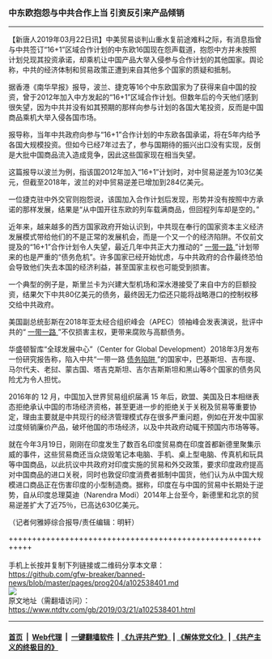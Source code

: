 ### 中东欧抱怨与中共合作上当 引资反引来产品倾销
------------------------

<div class="post_content" itemprop="articleBody">
 <p>
  【新唐人2019年03月22日讯】中美贸易谈判山重水复前途难料之际，有消息指曾与中共签订“16+1”区域合作计划的中东欧16国现在怨声载道，抱怨中方并未按照计划兑现其投资承诺，却乘机让中国产品大举入侵参与合作计划的其他国家。舆论称，中共的经济体制和贸易政策正遭到来自其他多个国家的质疑和抵制。
 </p>
 <p>
  据香港《南华早报》报导，波兰、捷克等16个中东欧国家为了获得来自中国的投资，曾于2012年加入中方发起的“16+1”区域合作计划。但数年后的今天他们感到很失望，因为中共并没有如其预期的那样向参与计划的各国大笔投资，反而是中国商品乘机大举入侵各国市场。
 </p>
 <p>
  报导称，当年中共政府向参与“16+1”合作计划的中东欧各国承诺，将在5年内给予各国大规模投资。但如今已经7年过去了，参与国期待的振兴出口没有实现，反倒是大批中国商品流入造成竞争，因此这些国家现在相当失望。
 </p>
 <p>
  这篇报导以波兰为例，指该国2012年加入“16+1”计划时，对中贸易逆差为103亿美元，但截至2018年，波兰的对中贸易逆差已增加到284亿美元。
 </p>
 <p>
  一位捷克驻中外交官则抱怨说，该国加入合作计划后发现，形势并没有按照中方承诺的那样发展，结果是“从中国开往东欧的列车载满商品，但回程列车却是空的。”
 </p>
 <p>
  近年来，越来越多的西方国家政府开始认识到，中共现在奉行的国家资本主义经济发展模式带给他们的不是正常的发展机会，而是一个又一个的经济陷阱。不仅前文提及的“16+1”合作计划令人失望，最近几年中共正大力推动的“
  <a href="https://www.ntdtv.com/gb/一带一路.htm">
   一带一路
  </a>
  ”计划带来的也是严重的“债务危机”。许多国家已经开始忧虑，与中共政府的合作最终恐怕会导致他们失去本国的经济利益，甚至国家主权也可能受到损害。
 </p>
 <p>
  一个典型的例子是，斯里兰卡为兴建大型机场和深水港接受了来自中方的巨额投资，结果欠下中共80亿美元的债务，最终因无力偿还只能将战略港口的控制权移交给中共政府。
 </p>
 <p>
  美国副总统彭斯在2018年亚太经合组织峰会（APEC）领袖峰会发表演说，批评中共的“
  <a href="https://www.ntdtv.com/gb/一带一路.htm">
   一带一路
  </a>
  ”不仅损害主权，更带来腐败与高额债务。
 </p>
 <p>
  华盛顿智库“全球发展中心”（Center for Global Development）2018年3月发布一份研究报告称，陷入中共“一带一路
  <a href="https://www.ntdtv.com/gb/债务陷阱.htm">
   债务陷阱
  </a>
  ”的国家中，巴基斯坦、吉布提、马尔代夫、老挝、蒙古国、塔吉克斯坦、吉尔吉斯斯坦和黑山等8个国家的债务风险尤为令人担忧。
 </p>
 <p>
  2016年的 12 月，中国加入世界贸易组织届满 15 年后，欧盟、美国及日本相继表态拒绝承认中国的市场经济资格，甚至更进一步的拒绝关于关税及贸易等重要协定，理由主要就是中共现行的经济管理模式存在很多严重问题，例如在开发中国家过度倾销廉价产品，破坏他国的市场经济，以及中共政府动辄干预国内市场等等。
 </p>
 <p>
  就在今年3月19日，刚刚在印度发生了数百名印度贸易商在印度首都新德里聚集示威的事件，这些贸易商还当众烧毁笔记本电脑、手机、桌上型电脑、传真机和玩具等中国商品，以此抗议中共政府对印度实施的贸易和外交政策，要求印度政府提高对中国商品的进口关税，同时也敦促印度消费者抵制中国货，他们认为从中国大规模进口商品正在伤害印度的小型制造商。据称，印度在与中国的贸易中长期处于逆势，自从印度总理莫迪（Narendra Modi）2014年上台至今，新德里和北京的贸易逆差扩大了近75％，已高达630亿美元。
 </p>
 <p>
  （记者何雅婷综合报导/责任编辑：明轩）
 </p>
 <div class="single_ad">
 </div>
</div>

+++++++++++++++++++++++++++++++++++++++++++++++++++++++++++<br/><br/>
手机上长按并复制下列链接或二维码分享本文章：<br/>
https://github.com/gfw-breaker/banned-news/blob/master/pages/prog204/a102538401.md <br/>
<a href='https://github.com/gfw-breaker/banned-news/blob/master/pages/prog204/a102538401.md'><img src='https://github.com/gfw-breaker/banned-news/blob/master/pages/prog204/a102538401.md.png'/></a> <br/>
原文地址（需翻墙访问）：https://www.ntdtv.com/gb/2019/03/21/a102538401.html


------------------------
#### [首页](https://github.com/gfw-breaker/banned-news/blob/master/README.md) &nbsp;|&nbsp; [Web代理](https://github.com/labour-camp/helloworld) &nbsp;|&nbsp; [一键翻墙软件](https://github.com/gfw-breaker/nogfw/blob/master/README.md) &nbsp;| [《九评共产党》](https://github.com/gfw-breaker/9ping.md/blob/master/README.md#九评之一评共产党是什么) | [《解体党文化》](https://github.com/gfw-breaker/jtdwh.md/blob/master/README.md) | [《共产主义的终极目的》](https://github.com/gfw-breaker/gczydzjmd.md/blob/master/README.md)

